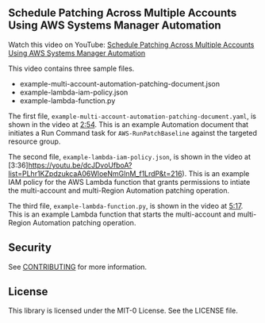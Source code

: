 ## Schedule Patching Across Multiple Accounts Using AWS Systems Manager Automation

Watch this video on YouTube: [Schedule Patching Across Multiple Accounts Using AWS Systems Manager Automation](https://www.youtube.com/watch?v=dcJDvoUfboA&list=PLhr1KZpdzukcaA06WloeNmGlnM_f1LrdP)

This video contains three sample files.

* example-multi-account-automation-patching-document.json
* example-lambda-iam-policy.json
* example-lambda-function.py

The first file, ```example-multi-account-automation-patching-document.yaml```, is shown in the video at [2:54](https://youtu.be/dcJDvoUfboA?list=PLhr1KZpdzukcaA06WloeNmGlnM_f1LrdP&t=174). This is an example Automation document that initiates a Run Command task for ```AWS-RunPatchBaseline``` against the targeted resource group.

The second file, ```example-lambda-iam-policy.json```, is shown in the video at [3:36]https://youtu.be/dcJDvoUfboA?list=PLhr1KZpdzukcaA06WloeNmGlnM_f1LrdP&t=216). This is an example IAM policy for the AWS Lambda function that grants permissions to intiate the multi-account and multi-Region Automation patching operation.

The third file, ```example-lambda-function.py```, is shown in the video at [5:17](https://youtu.be/dcJDvoUfboA?list=PLhr1KZpdzukcaA06WloeNmGlnM_f1LrdP&t=317). This is an example Lambda function that starts the multi-account and multi-Region Automation patching operation.

## Security

See [CONTRIBUTING](CONTRIBUTING.md#security-issue-notifications) for more information.

## License

This library is licensed under the MIT-0 License. See the LICENSE file.

